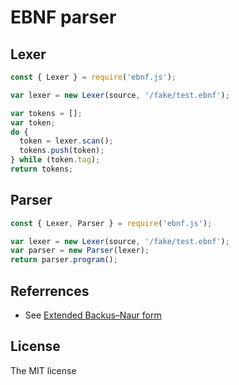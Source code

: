 # EBNF parser

## Lexer

```js
const { Lexer } = require('ebnf.js');

var lexer = new Lexer(source, '/fake/test.ebnf');

var tokens = [];
var token;
do {
  token = lexer.scan();
  tokens.push(token);
} while (token.tag);
return tokens;
```

## Parser

```js
const { Lexer, Parser } = require('ebnf.js');

var lexer = new Lexer(source, '/fake/test.ebnf');
var parser = new Parser(lexer);
return parser.program();
```

## Referrences

- See [Extended Backus–Naur form](https://en.wikipedia.org/wiki/Extended_Backus%E2%80%93Naur_form)

## License
The MIT license
